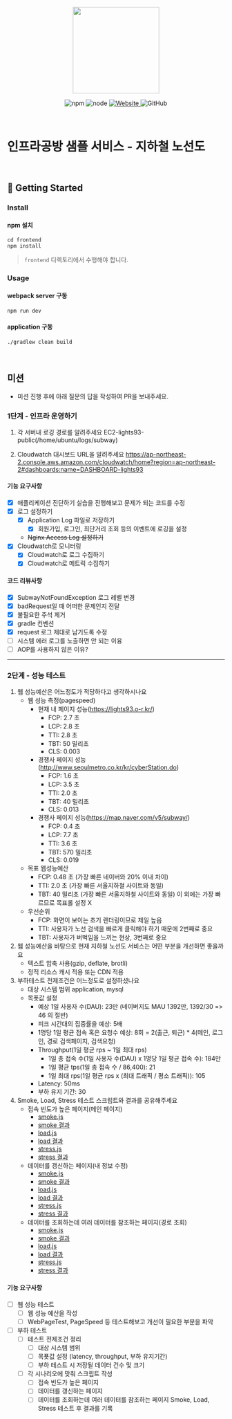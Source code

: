 <p align="center">
    <img width="200px;" src="https://raw.githubusercontent.com/woowacourse/atdd-subway-admin-frontend/master/images/main_logo.png"/>
</p>
<p align="center">
  <img alt="npm" src="https://img.shields.io/badge/npm-%3E%3D%205.5.0-blue">
  <img alt="node" src="https://img.shields.io/badge/node-%3E%3D%209.3.0-blue">
  <a href="https://edu.nextstep.camp/c/R89PYi5H" alt="nextstep atdd">
    <img alt="Website" src="https://img.shields.io/website?url=https%3A%2F%2Fedu.nextstep.camp%2Fc%2FR89PYi5H">
  </a>
  <img alt="GitHub" src="https://img.shields.io/github/license/next-step/atdd-subway-service">
</p>

<br>

# 인프라공방 샘플 서비스 - 지하철 노선도

<br>

## 🚀 Getting Started

### Install
#### npm 설치
```
cd frontend
npm install
```
> `frontend` 디렉토리에서 수행해야 합니다.

### Usage
#### webpack server 구동
```
npm run dev
```
#### application 구동
```
./gradlew clean build
```
<br>

## 미션

* 미션 진행 후에 아래 질문의 답을 작성하여 PR을 보내주세요.

### 1단계 - 인프라 운영하기
1. 각 서버내 로깅 경로를 알려주세요
EC2-lights93-public(/home/ubuntu/logs/subway)

2. Cloudwatch 대시보드 URL을 알려주세요
https://ap-northeast-2.console.aws.amazon.com/cloudwatch/home?region=ap-northeast-2#dashboards:name=DASHBOARD-lights93

#### 기능 요구사항
- [X] 애플리케이션 진단하기 실습을 진행해보고 문제가 되는 코드를 수정
- [X] 로그 설정하기
    - [X] Application Log 파일로 저장하기
        - [X] 회원가입, 로그인, 최단거리 조회 등의 이벤트에 로깅을 설정
    - ~~Nginx Access Log 설정하기~~
- [x] Cloudwatch로 모니터링
    - [X] Cloudwatch로 로그 수집하기
    - [X] Cloudwatch로 메트릭 수집하기
    
#### 코드 리뷰사항
- [X] SubwayNotFoundException 로그 레벨 변경
- [X] badRequest일 때 어떠한 문제인지 전달
- [X] 불필요한 주석 제거
- [X] gradle 컨벤션
- [X] request 로그 제대로 남기도록 수정
- [ ] 시스템 에러 로그를 노출하면 안 되는 이융
- [ ] AOP를 사용하지 않은 이유?
---

### 2단계 - 성능 테스트
1. 웹 성능예산은 어느정도가 적당하다고 생각하시나요
    - 웹 성능 측정(pagespeed)
        - 현재 내 페이지 성능(https://lights93.o-r.kr/)
            - FCP: 2.7 초
            - LCP: 2.8 초
            - TTI: 2.8 초
            - TBT: 50 밀리초
            - CLS: 0.003
        - 경쟁사 페이지 성능(http://www.seoulmetro.co.kr/kr/cyberStation.do)
            - FCP: 1.6 초
            - LCP: 3.5 초
            - TTI: 2.0 초
            - TBT: 40 밀리초
            - CLS: 0.013
        - 경쟁사 페이지 성능(https://map.naver.com/v5/subway/)
            - FCP: 0.4 초
            - LCP: 7.7 초
            - TTI: 3.6 초
            - TBT: 570 밀리초
            - CLS: 0.019
    - 목표 웹성능예산
        - FCP: 0.48 초 (가장 빠른 네이버와 20% 이내 차이)
        - TTI: 2.0 초 (가장 빠른 서울지하철 사이트와 동일)
        - TBT: 40 밀리초 (가장 빠른 서울지하철 사이트와 동일)
        이 외에는 가장 빠르므로 목표롤 설정 X
    - 우선순위
        - FCP: 화면이 보이는 초기 렌더링이므로 제일 높음
        - TTI: 사용자가 노선 검색을 빠르게 클릭해야 하기 때문에 2번째로 중요
        - TBT: 사용자가 버벅임을 느끼는 현상, 3번째로 중요
2. 웹 성능예산을 바탕으로 현재 지하철 노선도 서비스는 어떤 부분을 개선하면 좋을까요
    - 텍스트 압축 사용(gzip, deflate, brotli)
    - 정적 리소스 캐시 적용 또는 CDN 적용
3. 부하테스트 전제조건은 어느정도로 설정하셨나요
    - 대상 시스템 범위
        application, mysql
    - 목푯값 설정
        - 예상 1일 사용자 수(DAU): 23만 (네이버지도 MAU 1392만, 1392/30 => 46 의 절반)
        - 피크 시간대의 집중률을 예상: 5배
        - 1명당 1일 평균 접속 혹은 요청수 예상: 8회 = 2(출근, 퇴근) * 4(메인, 로그인, 경로 검색페이지, 검색요청)
        - Throughput(1일 평균 rps ~ 1일 최대 rps)
            - 1일 총 접속 수(1일 사용자 수(DAU) x 1명당 1일 평균 접속 수): 184만 
            - 1일 평균 tps(1일 총 접속 수 / 86,400): 21
            - 1일 최대 rps(1일 평균 rps x (최대 트래픽 / 평소 트래픽)): 105
        - Latency: 50ms
        - 부하 유지 기간: 30
4. Smoke, Load, Stress 테스트 스크립트와 결과를 공유해주세요
    - 접속 빈도가 높은 페이지(메인 페이지)
        - [smoke.js](./performance/main/smoke.js)
        - [smoke 결과](./performance/main/smoke.txt)
        - [load.js](./performance/main/load.js)
        - [load 결과](./performance/main/load.txt)
        - [stress.js](./performance/main/stress.js)
        - [stress 결과](./performance/main/stress.txt)
    - 데이터를 갱신하는 페이지(내 정보 수정)
        - [smoke.js](./performance/me/smoke.js)
        - [smoke 결과](./performance/me/smoke.txt)
        - [load.js](./performance/me/load.js)
        - [load 결과](./performance/me/load.txt)
        - [stress.js](./performance/me/stress.js)
        - [stress 결과](./performance/me/stress.txt)
    - 데이터를 조회하는데 여러 데이터를 참조하는 페이지(경로 조회)        
        - [smoke.js](./performance/me/smoke.js)
        - [smoke 결과](./performance/me/smoke.txt)
        - [load.js](./performance/me/load.js)
        - [load 결과](./performance/me/load.txt)
        - [stress.js](./performance/me/stress.js)
        - [stress 결과](./performance/me/stress.txt)
#### 기능 요구사항
- [ ] 웹 성능 테스트
    - [ ] 웹 성능 예산을 작성
    - [ ] WebPageTest, PageSpeed 등 테스트해보고 개선이 필요한 부분을 파악
- [ ] 부하 테스트
    - [ ] 테스트 전제조건 정리
        - [ ] 대상 시스템 범위
        - [ ] 목푯값 설정 (latency, throughput, 부하 유지기간)
        - [ ] 부하 테스트 시 저장될 데이터 건수 및 크기
    - [ ] 각 시나리오에 맞춰 스크립트 작성
        - [ ] 접속 빈도가 높은 페이지
        - [ ] 데이터를 갱신하는 페이지
        - [ ] 데이터를 조회하는데 여러 데이터를 참조하는 페이지
Smoke, Load, Stress 테스트 후 결과를 기록